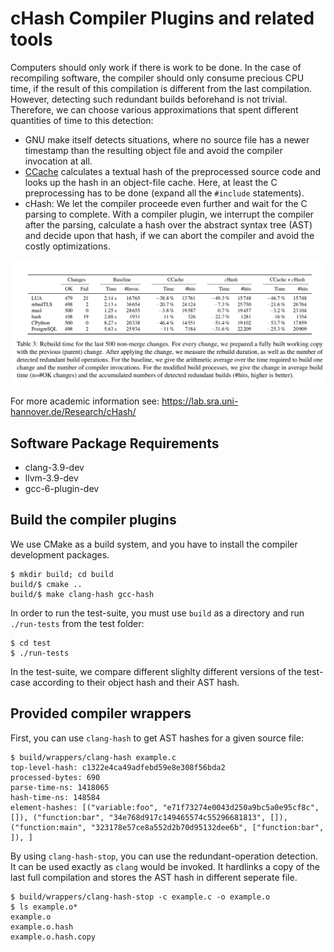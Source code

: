 cHash Compiler Plugins and related tools
========================================

Computers should only work if there is work to be done. In the case of
recompiling software, the compiler should only consume precious CPU
time, if the result of this compilation is different from the last
compilation. However, detecting such redundant builds beforehand is
not trivial. Therefore, we can choose various approximations that
spent different quantities of time to this detection:

- GNU make itself detects situations, where no source file has a newer
  timestamp than the resulting object file and avoid the compiler
  invocation at all.
- [CCache](https://ccache.samba.org) calculates a textual hash of the
  preprocessed source code and looks up the hash in an object-file
  cache. Here, at least the C preprocessing has to be done (expand all
  the `#include` statements).
- cHash: We let the compiler proceede even further and wait for the C
  parsing to complete. With a compiler plugin, we interrupt the
  compiler after the parsing, calculate a hash over the abstract
  syntax tree (AST) and decide upon that hash, if we can abort the
  compiler and avoid the costly optimizations.

![Results for cHash from USENIX ATC 2017](contrib/chash-results.png)

For more academic information see: https://lab.sra.uni-hannover.de/Research/cHash/

Software Package Requirements
-----------------------------

- clang-3.9-dev
- llvm-3.9-dev
- gcc-6-plugin-dev

Build the compiler plugins
--------------------------

We use CMake as a build system, and you have to install the compiler
development packages.

    $ mkdir build; cd build
    build/$ cmake ..
    build/$ make clang-hash gcc-hash

In order to run the test-suite, you must use `build` as a directory
and run `./run-tests` from the test folder:

    $ cd test
    $ ./run-tests

In the test-suite, we compare different slighlty different versions of
the test-case according to their object hash and their AST hash.

Provided compiler wrappers
--------------------------

First, you can use `clang-hash` to get AST hashes for a given source file:

    $ build/wrappers/clang-hash example.c
    top-level-hash: c1322e4ca49adfebd59e8e308f56bda2
    processed-bytes: 690
    parse-time-ns: 1418065
    hash-time-ns: 148584
    element-hashes: [("variable:foo", "e71f73274e0043d250a9bc5a0e95cf8c", []), ("function:bar", "34e768d917c149465574c55296681813", []), ("function:main", "323178e57ce8a552d2b70d95132dee6b", ["function:bar", ]), ]

By using `clang-hash-stop`, you can use the redundant-operation
detection. It can be used exactly as `clang` would be invoked. It
hardlinks a copy of the last full compilation and stores the AST hash
in different seperate file.

    $ build/wrappers/clang-hash-stop -c example.c -o example.o
    $ ls example.o*
    example.o
    example.o.hash
    example.o.hash.copy
